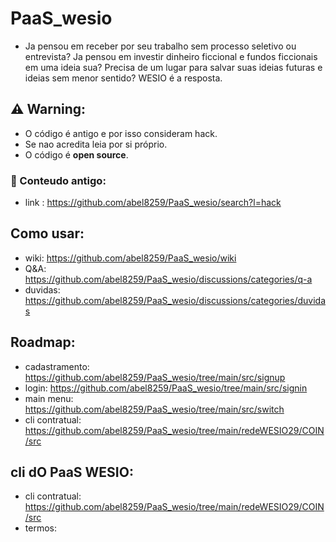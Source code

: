 # PaaS_wesio

- Ja pensou em receber por seu trabalho sem processo seletivo ou entrevista? Ja pensou em investir dinheiro ficcional e fundos ficcionais em uma ideia sua? Precisa de um lugar para salvar suas ideias futuras e ideias sem menor sentido? WESIO é a resposta.                        

## ⚠️ Warning:

- O código é antigo e por isso consideram hack. 
- Se nao acredita leia por si próprio. 
- O código é <b>open source</b>.      

### 📜 Conteudo antigo:
- link : https://github.com/abel8259/PaaS_wesio/search?l=hack

## Como usar:
 
 - wiki: https://github.com/abel8259/PaaS_wesio/wiki
 - Q&A: https://github.com/abel8259/PaaS_wesio/discussions/categories/q-a
 - duvidas:  https://github.com/abel8259/PaaS_wesio/discussions/categories/duvidas

## Roadmap:

- cadastramento: https://github.com/abel8259/PaaS_wesio/tree/main/src/signup
- login: https://github.com/abel8259/PaaS_wesio/tree/main/src/signin
- main menu: https://github.com/abel8259/PaaS_wesio/tree/main/src/switch 
- cli contratual: https://github.com/abel8259/PaaS_wesio/tree/main/redeWESIO29/COIN/src  

## cli dO PaaS WESIO:

-  cli contratual: https://github.com/abel8259/PaaS_wesio/tree/main/redeWESIO29/COIN/src  
-  termos: 
